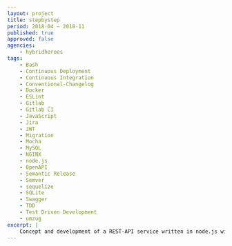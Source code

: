 ```yaml
---
layout: project
title: stepbystep
period: 2018-04 – 2018-11
published: true
approved: false
agencies:
    - hybridheroes
tags:
    - Bash
    - Continuous Deployment
    - Continuous Integration
    - Conventional-Changelog
    - Docker
    - ESLint
    - Gitlab
    - Gitlab CI
    - JavaScript
    - Jira
    - JWT
    - Migration
    - Mocha
    - MySQL
    - NGINX
    - node.js
    - OpenAPI
    - Semantic Release
    - Semver
    - sequelize
    - SQLite
    - Swagger
    - TDD
    - Test Driven Development
    - umzug
excerpt: |
    Concept and development of a REST-API service written in node.js with continuous integration, testing & deployment using docker and gitlab ci.
---
```

